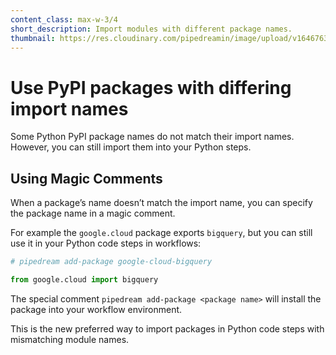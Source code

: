 ```yaml
---
content_class: max-w-3/4
short_description: Import modules with different package names.
thumbnail: https://res.cloudinary.com/pipedreamin/image/upload/v1646763741/docs/icons/icons8-module-96_ot9f1w.png
---
```


# Use PyPI packages with differing import names

Some Python PyPI package names do not match their import names. However, you can still import them into your Python steps.

## Using Magic Comments

When a package’s name doesn’t match the import name, you can specify the package name in a magic comment.

For example the `google.cloud` package exports `bigquery`, but you can still use it in your Python code steps in workflows:

```python
# pipedream add-package google-cloud-bigquery

from google.cloud import bigquery
```

The special comment `pipedream add-package <package name>` will install the package into your workflow environment.

This is the new preferred way to import packages in Python code steps with mismatching module names.


<PythonMappings />
